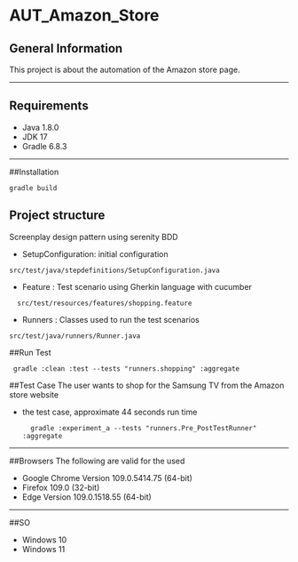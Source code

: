 # AUT_Amazon_Store

## General Information
This project is about the automation of the Amazon store page.
***
## Requirements
- Java 1.8.0
- JDK 17
- Gradle 6.8.3
***
##Installation
```
gradle build
```
## Project structure
Screenplay design pattern using serenity BDD

- SetupConfiguration: initial configuration
```
src/test/java/stepdefinitions/SetupConfiguration.java
```
- Feature : Test scenario using Gherkin language with cucumber
```
  src/test/resources/features/shopping.feature
```
- Runners : Classes used to run the test scenarios 
```
src/test/java/runners/Runner.java
```
##Run Test
```
 gradle :clean :test --tests "runners.shopping" :aggregate
```
##Test Case
The user wants to shop for the Samsung TV from the Amazon store website

- the test case, approximate 44 seconds run time 
  ```
    gradle :experiment_a --tests "runners.Pre_PostTestRunner" :aggregate 
   ```
***  
##Browsers
The following are valid for the used
- Google Chrome Version 109.0.5414.75 (64-bit)
- Firefox 109.0 (32-bit)
- Edge Version 109.0.1518.55 (64-bit)
***
##SO
- Windows 10
- Windows 11

